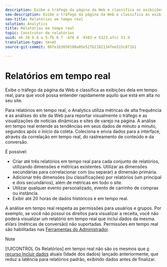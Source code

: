 ```yaml
---
description: Exibe o tráfego da página da Web e classifica as exibições dela em tempo real, para que você possa entender rapidamente aquilo que está em alta no seu site.
seo-description: Exibe o tráfego da página da Web e classifica as exibições dela em tempo real, para que você possa entender rapidamente aquilo que está em alta no seu site.
seo-title: Relatórios em tempo real
solution: Analytics
title: Relatórios em tempo real
topic: Construtor de relatórios
uuid: eb 39 b 4 a 5-fb 6 f -476 d -9383-e 5323 afcc 51 d
translation-type: tm+mt
source-git-commit: 86fe1b3650100a05e52fb2102134fee515c871b1

---
```



# Relatórios em tempo real

Exibe o tráfego da página da Web e classifica as exibições dela em tempo real, para que você possa entender rapidamente aquilo que está em alta no seu site.

Para relatórios em tempo real, o Analytics utiliza métricas de alta frequência e as análises do site da Web para reportar visualmente o tráfego e as visualizações de notícias dinâmicas e sites de varejo na página. A análise em tempo real entende as tendências em seus dados de minuto a minuto, segundos após o início da coleta. Coleciona e envia dados para a interface, através da correlação em tempo real, do rastreamento de conteúdo e da conversão.

É possível:

* Criar até três relatórios em tempo real para cada conjunto de relatórios, utilizando dimensões e métricas existentes. Utilizar as dimensões secundárias para correlacionar com (ou separar) a dimensão primária.
* Adicionar três dimensões (ou classificações) por relatórios (um principal e dois secundários), além de métricas em todo o site.
* Utilizar qualquer evento personalizado, evento de carrinho de compras ou instância.
* Exibir até 20 horas de dados históricos e em tempo real.

A análise em tempo real respeita as permissões para usuários e grupos. Por exemplo, se você não possui os direitos para visualizar a receita, você não poderá visualizar um relatório em tempo real que inclui dados da mesma. eVars (métricas de conversão) não suportadas. Permissões em tempo real são habilitadas nas [Ferramentas do Administrador](https://marketing.adobe.com/resources/help/en_US/reference/?f=RealTime_Reports_Configuration).

>[!NOTE]
>
>[!UICONTROL Os Relatórios] em tempo real não são os mesmos que [o recurso Incluir dados](https://marketing.adobe.com/resources/help/en_US/arb/?f=options) atuais (Idade dos dados) lançado anteriormente, que reduz a latência para relatórios padrão, exibindo dados antes de finalizar.

